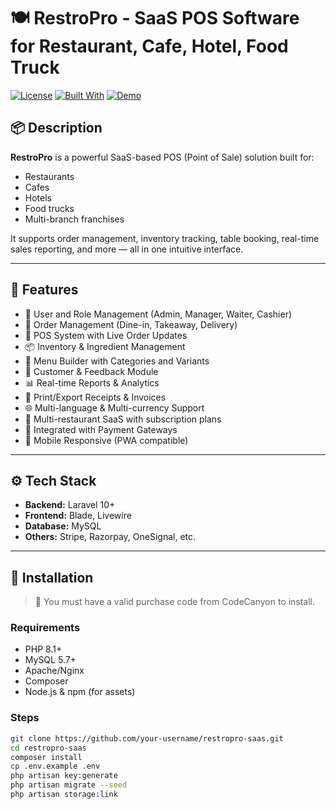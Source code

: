 # 🍽️ RestroPro - SaaS POS Software for Restaurant, Cafe, Hotel, Food Truck

[![License](https://img.shields.io/badge/license-commercial-red.svg)]()
[![Built With](https://img.shields.io/badge/built%20with-Laravel-red)](https://laravel.com)
[![Demo](https://img.shields.io/badge/demo-live-blue)](#demo)

## 📦 Description

**RestroPro** is a powerful SaaS-based POS (Point of Sale) solution built for:
- Restaurants
- Cafes
- Hotels
- Food trucks
- Multi-branch franchises

It supports order management, inventory tracking, table booking, real-time sales reporting, and more — all in one intuitive interface.


---

## 🚀 Features

- 🔐 User and Role Management (Admin, Manager, Waiter, Cashier)
- 🛒 Order Management (Dine-in, Takeaway, Delivery)
- 🧾 POS System with Live Order Updates
- 📦 Inventory & Ingredient Management
- 🍴 Menu Builder with Categories and Variants
- 💬 Customer & Feedback Module
- 📊 Real-time Reports & Analytics
- 🧾 Print/Export Receipts & Invoices
- 🌐 Multi-language & Multi-currency Support
- 🏪 Multi-restaurant SaaS with subscription plans
- 💸 Integrated with Payment Gateways
- 📱 Mobile Responsive (PWA compatible)

---

## ⚙️ Tech Stack

- **Backend:** Laravel 10+
- **Frontend:** Blade, Livewire
- **Database:** MySQL
- **Others:** Stripe, Razorpay, OneSignal, etc.

---

## 📂 Installation

> 📌 You must have a valid purchase code from CodeCanyon to install.

### Requirements
- PHP 8.1+
- MySQL 5.7+
- Apache/Nginx
- Composer
- Node.js & npm (for assets)

### Steps

```bash
git clone https://github.com/your-username/restropro-saas.git
cd restropro-saas
composer install
cp .env.example .env
php artisan key:generate
php artisan migrate --seed
php artisan storage:link
